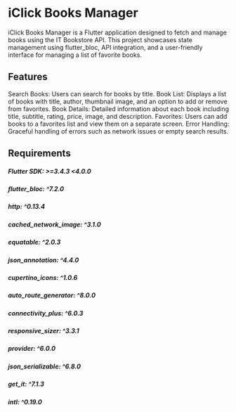 # iClick Books Manager

iClick Books Manager is a Flutter application designed to fetch and manage books using the IT Bookstore API. This project showcases state management using flutter_bloc, API integration, and a user-friendly interface for managing a list of favorite books.

## Features

Search Books: Users can search for books by title.
Book List: Displays a list of books with title, author, thumbnail image, and an option to add or remove from favorites.
Book Details: Detailed information about each book including title, subtitle, rating, price, image, and description.
Favorites: Users can add books to a favorites list and view them on a separate screen.
Error Handling: Graceful handling of errors such as network issues or empty search results.

## Requirements

##### Flutter SDK: >=3.4.3 <4.0.0
#####  flutter_bloc: ^7.2.0
##### http: ^0.13.4
##### cached_network_image: ^3.1.0
##### equatable: ^2.0.3
#####  json_annotation: ^4.4.0
##### cupertino_icons: ^1.0.6
##### auto_route_generator: ^8.0.0
##### connectivity_plus: ^6.0.3
##### responsive_sizer: ^3.3.1
##### provider: ^6.0.0
##### json_serializable: ^6.8.0
##### get_it: ^7.1.3
##### intl: ^0.19.0

